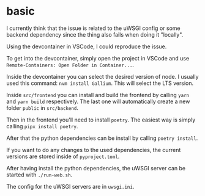 # basic

I currently think that the issue is related to the uWSGI config or some backend dependency since the thing also fails when doing it "locally".


Using the devcontainer in VSCode, I could reproduce the issue.

To get into the devcontainer, simply open the project in VSCode and use `Remote-Containers: Open Folder in Container...`.

Inside the devcontainer you can select the desired version of node. I usually used this command: `nvm install Gallium`. This will select the LTS version.

Inside `src/frontend` you can install and build the frontend by calling `yarn` and `yarn build` respectively. The last one will automatically create a new folder `public` in `src/backend`.

Then in the frontend you'll need to install `poetry`. The easiest way is simply calling `pipx install poetry`.

After that the python dependencies can be install by calling `poetry install`.

If you want to do any changes to the used dependencies, the current versions are stored inside of `pyproject.toml`.

After having install the python dependencies, the uWSGI server can be started with `./run-web.sh`.

The config for the uWSGI servers are in `uwsgi.ini`.
